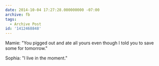 ```yaml
---
date: 2014-10-04 17:27:28.000000000 -07:00
archive: fb
tags: 
  - Archive Post
id: '1412468848'
---
```


Mamie: "You pigged out and ate all yours even though I told you to save some for tomorrow."

Sophia: "I live in the moment."
